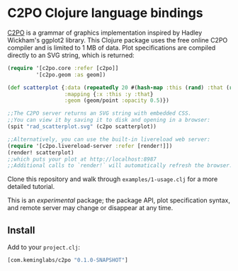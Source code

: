 C2PO Clojure language bindings
==============================

[C2PO](http://keminglabs.com/c2po/) is a grammar of graphics implementation inspired by Hadley Wickham's ggplot2 library.
This Clojure package uses the free online C2PO compiler and is limited to 1 MB of data.
Plot specifications are compiled directly to an SVG string, which is returned:

```clojure
(require '[c2po.core :refer [c2po]]
         '[c2po.geom :as geom])

(def scatterplot {:data (repeatedly 20 #(hash-map :this (rand) :that (rand)))
                  :mapping {:x :this :y :that}
                  :geom (geom/point :opacity 0.5)})

;;The C2PO server returns an SVG string with embedded CSS.
;;You can view it by saving it to disk and opening in a browser:
(spit "rad_scatterplot.svg" (c2po scatterplot))

;;Alternatively, you can use the built-in livereload web server:
(require '[c2po.livereload-server :refer [render!]])
(render! scatterplot)
;;which puts your plot at http://localhost:8987
;;Additional calls to `render!` will automatically refresh the browser.
```

Clone this repository and walk through `examples/1-usage.clj` for a more detailed tutorial.

This is an *experimental* package; the package API, plot specification syntax, and remote server may change or disappear at any time.

Install
-------

Add to your `project.clj`:

```clojure
[com.keminglabs/c2po "0.1.0-SNAPSHOT"]
```
